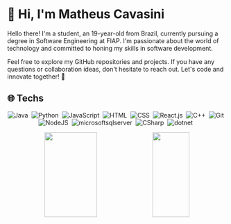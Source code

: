 # 👋 Hi, I'm Matheus Cavasini


Hello there! I'm a student, an 19-year-old from Brazil, currently pursuing a degree in Software Engineering at FIAP. I'm passionate about the world of technology and committed to honing my skills in software development.

Feel free to explore my GitHub repositories and projects. If you have any questions or collaboration ideas, don't hesitate to reach out. Let's code and innovate together! 🚀

## 🌐 Techs
<div align="center"> 

![Java](https://img.shields.io/badge/java-%23ED8B00.svg?style=for-the-badge&logo=openjdk&logoColor=white)&nbsp;
![Python](https://img.shields.io/badge/Python-14354C?style=for-the-badge&logo=python&logoColor=white)&nbsp;
![JavaScript](https://img.shields.io/badge/JavaScript-F7DF1E?style=for-the-badge&logo=javascript&logoColor=black)&nbsp;
![HTML](https://img.shields.io/badge/HTML5-E34F26?style=for-the-badge&logo=html5&logoColor=white)&nbsp;
![CSS](https://img.shields.io/badge/CSS3-1572B6?style=for-the-badge&logo=css3&logoColor=white)&nbsp;
![React.js](https://img.shields.io/badge/React-20232A?style=for-the-badge&logo=react&logoColor=61DAFB)&nbsp;
![C++](https://img.shields.io/badge/c++-005C84?style=for-the-badge&logo=cplusplus&logoColor=white)&nbsp;
![Git](https://img.shields.io/badge/GIT-E44C30?style=for-the-badge&logo=git&logoColor=white)&nbsp;
![NodeJS](https://img.shields.io/badge/Node.js-339933?style=for-the-badge&logo=nodedotjs&logoColor=white)&nbsp;
![microsoftsqlserver](https://img.shields.io/badge/microsoft%20sql%20server-005C84?style=for-the-badge&logo=microsoftsqlserver&logoColor=white)&nbsp;
![CSharp](https://img.shields.io/badge/C%20Sharp-339933?style=for-the-badge&logo=csharp&logoColor=white)&nbsp;
![dotnet](https://img.shields.io/badge/dotnet-005C84?style=for-the-badge&logo=dotnet&logoColor=white)&nbsp;


<img width="49%" height="195px" src="https://github-readme-stats.vercel.app/api?username=cavasini&show_icons=true&count_private=true&title_color=6b0ccf4&icon_color=6b0ccf4&text_color=c9d1d9&bg_color=0d1117&border_color=fff0" /> 

<img width="41%" height="195px" src="https://github-readme-stats.vercel.app/api/top-langs/?username=Cavasini&layout=compact&title_color=6b0ccf4&icon_color=6b0ccf4&text_color=c9d1d9&bg_color=0d1117&border_color=fff0" />

</div>
